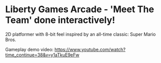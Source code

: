 # Liberty Games Arcade - 'Meet The Team' done interactively!
2D platformer with 8-bit feel inspired by an all-time classic: Super Mario Bros.

Gameplay demo video:
https://www.youtube.com/watch?time_continue=38&v=y1aTkuE9eFw
